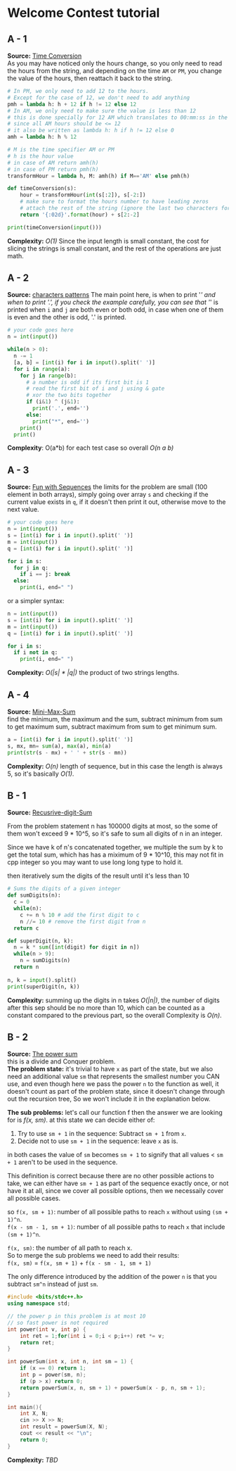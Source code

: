 # Welcome Contest tutorial

## A - 1

**Source:** [Time Conversion](https://www.hackerrank.com/challenges/time-conversion/problem)  
As you may have noticed only the hours change, so you only need to read the hours from the string, and depending on the time `AM` or `PM`, you change the value of the hours, then reattach it back to the string.

```python
# In PM, we only need to add 12 to the hours.
# Except for the case of 12, we don't need to add anything
pmh = lambda h: h + 12 if h != 12 else 12
# In AM, we only need to make sure the value is less than 12
# this is done specially for 12 AM which translates to 00:mm:ss in the problem description
# since all AM hours should be <= 12 
# it also be written as lambda h: h if h != 12 else 0
amh = lambda h: h % 12

# M is the time specifier AM or PM
# h is the hour value 
# in case of AM return amh(h)
# in case of PM return pmh(h)
transformHour = lambda h, M: amh(h) if M=='AM' else pmh(h)

def timeConversion(s): 
    hour = transformHour(int(s[:2]), s[-2:])
    # make sure to format the hours number to have leading zeros
    # attach the rest of the string (ignore the last two characters for AM/PM)
    return '{:02d}'.format(hour) + s[2:-2]

print(timeConversion(input()))
```

**Complexity:** *O(1)*
Since the input length is small constant, the cost for slicing the strings is small constant,
and the rest of the operations are just math.

## A - 2

**Source:** [characters patterns](https://www.spoj.com/problems/CPTTRN1/en/)
The main point here, is when to print '*' and when to print '.', if you check the example
carefully, you can see that '*' is printed when `i` and `j` are both even or both odd,
in case when one of them is even and the other is odd, '.' is printed.

```python
# your code goes here
n = int(input())

while(n > 0):
  n -= 1
  [a, b] = [int(i) for i in input().split(' ')]
  for i in range(a):
    for j in range(b):
      # a number is odd if its first bit is 1
      # read the first bit of i and j using & gate
      # xor the two bits together
      if (i&1) ^ (j&1):
        print('.', end='')
      else:
        print("*", end='')
    print()
  print()

```

**Complexity**: O(a\*b) for each test case so overall *O(n a b)*

## A - 3

**Source:** [Fun with Sequences](https://www.spoj.com/problems/SMPSEQ3/)
the limits for the problem are small (100 element in both arrays), simply going over array `s` and checking if the current value exists in `q`, if it doesn't then print it out, otherwise move to the next value.

```python
# your code goes here
n = int(input())
s = [int(i) for i in input().split(' ')]
m = int(input())
q = [int(i) for i in input().split(' ')]

for i in s:
  for j in q:
    if i == j: break
  else:
    print(i, end=" ")
```

or a simpler syntax:

```python
n = int(input())
s = [int(i) for i in input().split(' ')]
m = int(input())
q = [int(i) for i in input().split(' ')]

for i in s:
  if i not in q:
    print(i, end=" ")
```

**Complexity:** *O(|s| \* |q|)* the product of two strings lengths.

## A - 4

**Source:** [Mini-Max-Sum](https://www.hackerrank.com/contests/university-codesprint/challenges/mini-max-sum)  
find the minimum, the maximum and the sum, subtract minimum from sum to get maximum sum, subtract maximum from sum to get minimum sum.

```python
a = [int(i) for i in input().split(' ')]
s, mx, mn= sum(a), max(a), min(a)
print(str(s - mx) + ' ' + str(s - mn))
```

**Complexity:** *O(n)* length of sequence, but in this case the length is always 5, so it's basically *O(1)*.

## B - 1

**Source:** [Recusrive-digit-Sum](https://www.hackerrank.com/challenges/recursive-digit-sum/submissions/code/207405339)  

From the problem statement n has 100000 digits at most, so the some of them won't exceed 9 * 10^5, so it's safe to sum all digits of n in an integer.  

Since we have k of n's concatenated together, we multiple the sum by k to get the total sum, which has has a miximum of 9 * 10^10, this may not fit in cpp integer so you may want to use long long type to hold it.  

then iteratively sum the digits of the result until it's less than 10

```python
# Sums the digits of a given integer
def sumDigits(n):
  c = 0
  while(n):
    c += n % 10 # add the first digit to c
    n //= 10 # remove the first digit from n
  return c

def superDigit(n, k):
  n = k * sum([int(digit) for digit in n])
  while(n > 9):
    n = sumDigits(n)
  return n
    
n, k = input().split()
print(superDigit(n, k))
```

**Complexity:** summing up the digits in n takes *O(|n|)*, the number of digits after this sep should be no more than 10, which can be counted as a constant compared to the previous part, so the overall Complexity is *O(n)*.

## B - 2

**Source:** [The power sum](https://www.hackerrank.com/challenges/the-power-sum/problem)  
this is a divide and Conquer problem.  
**The problem state:** it's trivial to have `x` as part of the state, but we also need an additional value `sm` that represents the smallest number you CAN use, and even though here we pass the power `n` to the function as well, it doesn't count as part of the problem state, since it doesn't change through out the recursion tree, So we won't include it in the explanation below.  

**The sub problems:** let's call our function f then the answer we are looking for is *f(x, sm)*.
at this state we can decide either of:

1. Try to use `sm + 1` in the sequence: Subtract `sm + 1` from `x`.
2. Decide not to use `sm + 1` in the sequence: leave `x` as is.

in both cases the value of `sm`  becomes `sm + 1` to signify that all values < `sm + 1` aren't to be used in the sequence.  

This definition is correct because there are no other possible actions to take, we can either have `sm + 1` as part of the sequence exactly once, or not have it at all, since we cover all possible options, then we necessaily cover all possible cases.

so `f(x, sm + 1)`: number of all possible paths to reach `x` without using `(sm + 1)^n`.  
`f(x - sm - 1, sm + 1)`: number of all possible paths to reach `x` that include `(sm + 1)^n`.  

`f(x, sm)`: the number of all path to reach x.  
So to merge the sub problems we need to add their results:  
`f(x, sm)` = `f(x, sm + 1)` + `f(x - sm - 1, sm + 1)`

The only difference introduced by the addition of the power `n` is that you subtract `sm^n` instead of just `sm`.

```cpp
#include <bits/stdc++.h>
using namespace std;

// the power p in this problem is at most 10
// so fast power is not required
int power(int v, int p) {
    int ret = 1;for(int i = 0;i < p;i++) ret *= v;
    return ret;
}

int powerSum(int x, int n, int sm = 1) {
    if (x == 0) return 1;
    int p = power(sm, n);
    if (p > x) return 0;
    return powerSum(x, n, sm + 1) + powerSum(x - p, n, sm + 1);
}

int main(){
    int X, N;
    cin >> X >> N;
    int result = powerSum(X, N);
    cout << result << "\n";
    return 0;
}
```

**Complexity:** *TBD*
